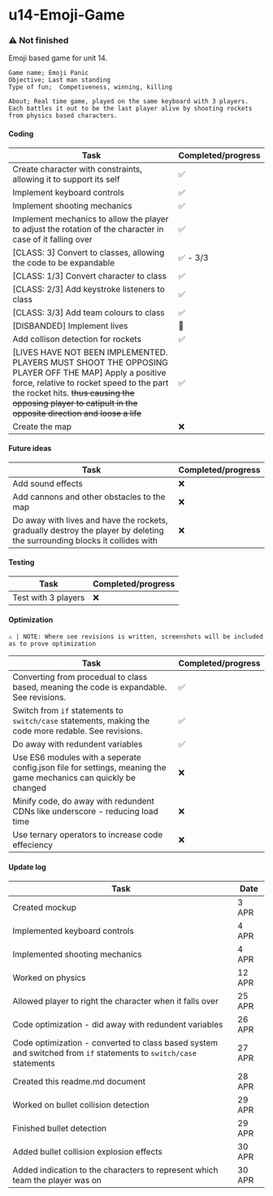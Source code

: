 # u14-Emoji-Game
### ⚠ Not finished

Emoji based game for unit 14.

```
Game name; Emoji Panic
Objective; Last man standing
Type of fun;  Competiveness, winning, killing

About; Real time game, played on the same keyboard with 3 players. Each battles it out to be the last player alive by shooting rockets from physics based characters.
```

#### Coding
| Task | Completed/progress |
| ------------- | --------- |
| Create character with constraints, allowing it to support its self  | ✅ |
| Implement keyboard controls | ✅ |
| Implement shooting mechanics | ✅ |
| Implement mechanics to allow the player to adjust the rotation of the character in case of it falling over | ✅ |
| [CLASS: 3] Convert to classes, allowing the code to be expandable | ✅ - 3/3 |
| [CLASS: 1/3] Convert character to class | ✅ |
| [CLASS: 2/3] Add keystroke listeners to class | ✅ |
| [CLASS: 3/3] Add team colours to class | ✅ |
| [DISBANDED] Implement lives | 🚧 |
| Add collison detection for rockets | ✅ |
| [LIVES HAVE NOT BEEN IMPLEMENTED. PLAYERS MUST SHOOT THE OPPOSING PLAYER OFF THE MAP] Apply a positive force, relative to rocket speed to the part the rocket hits. ~~thus causing the opposing player to catipult in the opposite direction and loose a life~~ | ✅ |
| Create the map | ❌|


#### Future ideas
| Task | Completed/progress |
| ------------- | --------- |
| Add sound effects  | ❌ |
| Add cannons and other obstacles to the map  | ❌ |
| Do away with lives and have the rockets, gradually destroy the player by deleting the surrounding blocks it collides with | ❌ |

#### Testing
| Task | Completed/progress |
| ------------- | --------- |
| Test with 3 players | ❌ |

#### Optimization

`⚠ | NOTE: Where see revisions is written, screenshots will be included as to prove optimization`

| Task | Completed/progress |
| ------------- | --------- |
| Converting from procedual to class based, meaning the code is expandable. See revisions. | ✅ |
| Switch from `if` statements to `switch/case` statements, making the code more redable. See revisions. | ✅ |
| Do away with redundent variables | ✅ |
| Use ES6 modules with a seperate config.json file for settings, meaning the game mechanics can quickly be changed | ❌ |
| Minify code, do away with redundent CDNs like underscore - reducing load time | ❌ |
| Use ternary operators to increase code effeciency | ❌ |

#### Update log
| Task | Date |
| ---- | ------- |
| Created mockup | 3 APR |
| Implemented keyboard controls | 4 APR |
| Implemented shooting mechanics | 4 APR |
| Worked on physics | 12 APR |
| Allowed player to right the character when it falls over | 25 APR |
| Code optimization - did away with redundent variables | 26 APR |
| Code optimization - converted to class based system and switched from `if` statements to `switch/case` statements | 27 APR |
| Created this readme.md document | 28 APR |
| Worked on bullet collision detection | 29 APR |
| Finished bullet detection | 29 APR |
| Added bullet collision explosion effects | 30 APR |
| Added indication to the characters to represent which team the player was on | 30 APR |
